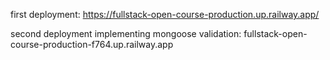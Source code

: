 first deployment:
https://fullstack-open-course-production.up.railway.app/


second deployment implementing mongoose validation:
fullstack-open-course-production-f764.up.railway.app